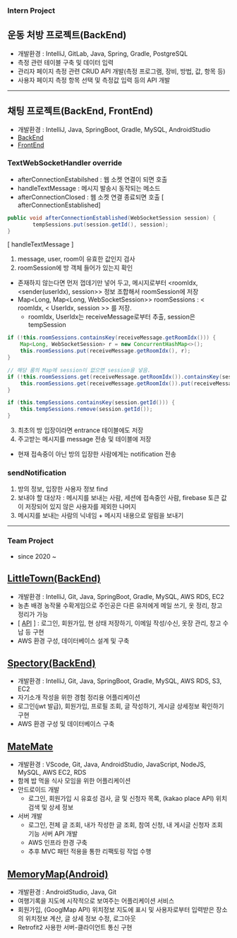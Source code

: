 ### Intern Project  
## 운동 처방 프로젝트(BackEnd)  
- 개발환경 : IntelliJ, GitLab, Java, Spring, Gradle, PostgreSQL 
- 측정 관련 테이블 구축 및 데이터 입력
- 관리자 페이지 측정 관련 CRUD API 개발(측정 프로그램, 장비, 방법, 값, 항목 등)
- 사용자 페이지 측정 항목 선택 및 측정값 입력 등의 API 개발

------
## 채팅 프로젝트(BackEnd, FrontEnd)
- 개발환경 : IntelliJ, Java, SpringBoot, Gradle, MySQL, AndroidStudio
- [BackEnd](https://github.com/dayeondayeon-internship/CloudChat_Server)
- [FrontEnd](https://github.com/dayeondayeon-internship/CloudChat_Android)
### TextWebSocketHandler override
- afterConnectionEstabilshed : 웹 소켓 연결이 되면 호출
- handleTextMessage : 메시지 발송시 동작되는 메소드
- afterConnectionClosed : 웹 소켓 연결 종료되면 호출
[ afterConnectionEstablished]
```java 
public void afterConnectionEstablished(WebSocketSession session) {
        tempSessions.put(session.getId(), session);
}
``` 

[ handleTextMessage ]
1. message, user, room이 유효한 값인지 검사
2. roomSession에 방 객체 들어가 있는지 확인
- 존재하지 않는다면 먼저 껍데기만 넣어 두고, 메시지로부터 <roomIdx, <sender(userIdx), session>> 정보 조합해서 roomSession에 저장
- Map<Long, Map<Long, WebSocketSession>> roomSessions : < roomIdx, < UserIdx, session >> 를 저장.
    - roomIdx, UserIdx는 receiveMessage로부터 추출, session은 tempSession
```java 
if (!this.roomSessions.containsKey(receiveMessage.getRoomIdx())) {
    Map<Long, WebSocketSession> r = new ConcurrentHashMap<>();
    this.roomSessions.put(receiveMessage.getRoomIdx(), r);
}

// 해당 룸의 Map에 session이 없으면 session을 넣음.
if (!this.roomSessions.get(receiveMessage.getRoomIdx()).containsKey(session.getId())) {
    this.roomSessions.get(receiveMessage.getRoomIdx()).put(receiveMessage.getSender(), session);
}

if (this.tempSessions.containsKey(session.getId())) {
    this.tempSessions.remove(session.getId());
}
```
3. 최초의 방 입장이라면 entrance 테이블에도 저장
4. 주고받는 메시지를 message 전송 및 테이블에 저장
- 현재 접속중이 아닌 방의 입장한 사람에게는 notification 전송

### sendNotification
1. 방의 정보, 입장한 사용자 정보 find
2. 보내야 할 대상자 : 메시지를 보내는 사람, 세션에 접속중인 사람, firebase 토큰 값이 저장되어 있지 않은 사용자를 제외한 나머지
3. 메시지를 보내는 사람의 닉네임 + 메시지 내용으로 알림을 보내기

-----
### Team Project  
- since 2020 ~ 
## [LittleTown(BackEnd)](https://github.com/dayeondayeon/LittleTown_BackEnd)
- 개발환경 : IntelliJ, Git, Java, SpringBoot, Gradle, MySQL, AWS RDS, EC2
- 농촌 배경 농작물 수확게임으로 주인공은 다른 유저에게 메일 쓰기, 옷 정리, 창고 정리가 가능 
- [ [API](https://github.com/dayeondayeon/LittleTown_BackEnd/wiki) ] : 로그인, 회원가입, 현 상태 저장하기, 이메일 작성/수신, 옷장 관리, 창고 수납 등 구현
- AWS 환경 구성, 데이터베이스 설계 및 구축 


## [Spectory(BackEnd)](https://github.com/TeamSpectory/Spectory_BackEnd)
- 개발환경 : IntelliJ, Git, Java, SpringBoot, Gradle, MySQL, AWS RDS, S3, EC2
- 자기소개 작성을 위한 경험 정리용 어플리케이션 
- 로그인(jwt 발급), 회원가입, 프로필 조회, 글 작성하기, 게시글 상세정보 확인하기 구현
- AWS 환경 구성 및 데이터베이스 구축

## [MateMate](https://github.com/Rabbit-Squad)
- 개발환경 : VScode, Git, Java, AndroidStudio, JavaScript, NodeJS, MySQL, AWS EC2, RDS
- 함께 밥 먹을 식사 모임을 위한 어플리케이션 
- 안드로이드 개발
  - 로그인, 회원가입 시 유효성 검사, 글 및 신청자 목록, (kakao place API) 위치 검색 및 상세 정보
- 서버 개발
  - 로그인, 전체 글 조회, 내가 작성한 글 조회, 참여 신청, 내 게시글 신청자 조회 기능 서버 API 개발
  - AWS 인프라 한경 구축
  - 추후 MVC 패턴 적용을 통한 리팩토링 작업 수행 

## [MemoryMap(Android)](https://github.com/MEMORY-MAP-BY-TTUKDDAK/MMAP-ANDROID)
- 개발환경 : AndroidStudio, Java, Git
- 여행기록을 지도에 시작적으로 보여주는 어플리케이션 서비스
- 회원가입, (GooglMap API) 위치정보 지도에 표시 및 사용자로부터 입력받은 장소의 위치정보 계산, 글 상세 정보 수정, 로그아웃
- Retrofit2 사용한 서버-클라이언트 통신 구현 